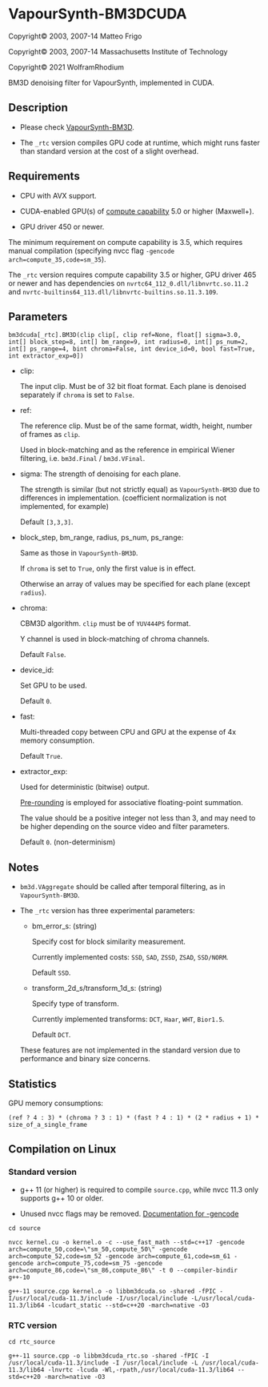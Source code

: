 # VapourSynth-BM3DCUDA

Copyright© 2003, 2007-14 Matteo Frigo

Copyright© 2003, 2007-14 Massachusetts Institute of Technology

Copyright© 2021 WolframRhodium

BM3D denoising filter for VapourSynth, implemented in CUDA.

## Description

- Please check [VapourSynth-BM3D](https://github.com/HomeOfVapourSynthEvolution/VapourSynth-BM3D).

- The `_rtc` version compiles GPU code at runtime, which might runs faster than standard version at the cost of a slight overhead.

## Requirements

- CPU with AVX support.

- CUDA-enabled GPU(s) of [compute capability](https://developer.nvidia.com/cuda-gpus) 5.0 or higher (Maxwell+).

- GPU driver 450 or newer.

The minimum requirement on compute capability is 3.5, which requires manual compilation (specifying nvcc flag `-gencode arch=compute_35,code=sm_35`).

The `_rtc` version requires compute capability 3.5 or higher, GPU driver 465 or newer and has dependencies on `nvrtc64_112_0.dll/libnvrtc.so.11.2` and `nvrtc-builtins64_113.dll/libnvrtc-builtins.so.11.3.109`.

## Parameters

```python3
bm3dcuda[_rtc].BM3D(clip clip[, clip ref=None, float[] sigma=3.0, int[] block_step=8, int[] bm_range=9, int radius=0, int[] ps_num=2, int[] ps_range=4, bint chroma=False, int device_id=0, bool fast=True, int extractor_exp=0])
```

- clip:

    The input clip. Must be of 32 bit float format. Each plane is denoised separately if `chroma` is set to `False`.

- ref:

    The reference clip. Must be of the same format, width, height, number of frames as `clip`.

    Used in block-matching and as the reference in empirical Wiener filtering, i.e. `bm3d.Final` / `bm3d.VFinal`.

- sigma:
    The strength of denoising for each plane.

    The strength is similar (but not strictly equal) as `VapourSynth-BM3D` due to differences in implementation. (coefficient normalization is not implemented, for example)

    Default `[3,3,3]`.

- block_step, bm_range, radius, ps_num, ps_range:

    Same as those in `VapourSynth-BM3D`.

    If `chroma` is set to `True`, only the first value is in effect.

    Otherwise an array of values may be specified for each plane (except `radius`).

- chroma:

    CBM3D algorithm. `clip` must be of `YUV444PS` format.

    Y channel is used in block-matching of chroma channels.

    Default `False`.

- device_id:

    Set GPU to be used.

    Default `0`.

- fast:

    Multi-threaded copy between CPU and GPU at the expense of 4x memory consumption.

    Default `True`.

- extractor_exp:

    Used for deterministic (bitwise) output.

    [Pre-rounding](https://ieeexplore.ieee.org/document/6545904) is employed for associative floating-point summation.

    The value should be a positive integer not less than 3, and may need to be higher depending on the source video and filter parameters.

    Default `0`. (non-determinism)

## Notes

- `bm3d.VAggregate` should be called after temporal filtering, as in `VapourSynth-BM3D`.

- The `_rtc` version has three experimental parameters:

    - bm_error_s: (string)

        Specify cost for block similarity measurement.

        Currently implemented costs: `SSD`, `SAD`, `ZSSD`, `ZSAD`, `SSD/NORM`.

        Default `SSD`.

    - transform_2d_s/transform_1d_s: (string)

        Specify type of transform.

        Currently implemented transforms: `DCT`, `Haar`, `WHT`, `Bior1.5`.

        Default `DCT`.

    These features are not implemented in the standard version due to performance and binary size concerns.

## Statistics

GPU memory consumptions:

`(ref ? 4 : 3) * (chroma ? 3 : 1) * (fast ? 4 : 1) * (2 * radius + 1) * size_of_a_single_frame`

## Compilation on Linux

### Standard version
- g++ 11 (or higher) is required to compile `source.cpp`, while nvcc 11.3 only supports g++ 10 or older.

- Unused nvcc flags may be removed. [Documentation for -gencode](https://docs.nvidia.com/cuda/cuda-compiler-driver-nvcc/index.html#options-for-steering-gpu-code-generation-generate-code)

```
cd source

nvcc kernel.cu -o kernel.o -c --use_fast_math --std=c++17 -gencode arch=compute_50,code=\"sm_50,compute_50\" -gencode arch=compute_52,code=sm_52 -gencode arch=compute_61,code=sm_61 -gencode arch=compute_75,code=sm_75 -gencode arch=compute_86,code=\"sm_86,compute_86\" -t 0 --compiler-bindir g++-10

g++-11 source.cpp kernel.o -o libbm3dcuda.so -shared -fPIC -I/usr/local/cuda-11.3/include -I/usr/local/include -L/usr/local/cuda-11.3/lib64 -lcudart_static --std=c++20 -march=native -O3
```

### RTC version
```
cd rtc_source

g++-11 source.cpp -o libbm3dcuda_rtc.so -shared -fPIC -I /usr/local/cuda-11.3/include -I /usr/local/include -L /usr/local/cuda-11.3/lib64 -lnvrtc -lcuda -Wl,-rpath,/usr/local/cuda-11.3/lib64 --std=c++20 -march=native -O3
```
